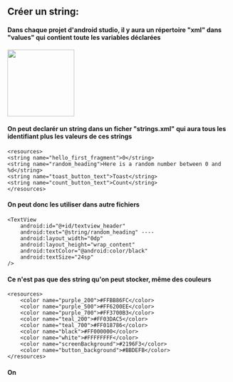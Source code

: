 ## Créer un string:

#### Dans chaque projet d'android studio, il y aura un répertoire "xml" dans "values" qui contient toute les variables déclarées
<img src="https://user-images.githubusercontent.com/91130202/197538201-686a89bd-aa0a-4270-9476-31634c8c893b.png" width=150 length =150> 

#### On peut declarér un string dans un ficher "strings.xml" qui aura tous les identifiant plus les valeurs de ces strings 
    
    <resources>
    <string name="hello_first_fragment">0</string>
    <string name="random_heading">Here is a random number between 0 and %d</string>
    <string name="toast_button_text">Toast</string>
    <string name="count_button_text">Count</string>
    </resources>

#### On peut donc les utiliser dans autre fichiers

    <TextView
        android:id="@+id/textview_header"
        android:text="@string/random_heading" ----
        android:layout_width="0dp"
        android:layout_height="wrap_content"
        android:textColor="@android:color/black"
        android:textSize="24sp"
    />

#### Ce n'est pas que des string qu'on peut stocker, même des couleurs

    <resources>
        <color name="purple_200">#FFBB86FC</color>
        <color name="purple_500">#FF6200EE</color>
        <color name="purple_700">#FF3700B3</color>
        <color name="teal_200">#FF03DAC5</color>
        <color name="teal_700">#FF018786</color>
        <color name="black">#FF000000</color>
        <color name="white">#FFFFFFFF</color>
        <color name="screenBackground">#2196F3</color>
        <color name="button_background">#BBDEFB</color>
    </resources>

#### On 




